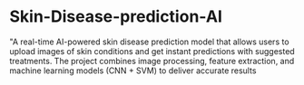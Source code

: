 # Skin-Disease-prediction-AI
 "A real-time AI-powered skin disease prediction model that allows users to upload images of skin conditions and get instant predictions with suggested treatments. The project combines image processing, feature extraction, and machine learning models (CNN + SVM) to deliver accurate results

